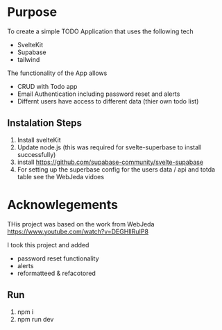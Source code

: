 # Purpose

To create a simple TODO Application that uses the following tech

- SvelteKit
- Supabase
- tailwind

The functionality of the App allows

- CRUD with Todo app
- Email Authentication including password reset and alerts
- Differnt users have access to different data (thier own todo list)

## Instalation Steps

1. Install svelteKit
2. Update node.js (this was required for svelte-superbase to install successfully)
3. install https://github.com/supabase-community/svelte-supabase
4. For setting up the superbase config for the users data / api and totda table see the WebJeda vidoes

# Acknowlegements

THis project was based on the work from WebJeda
https://www.youtube.com/watch?v=DEGHlIRuIP8

I took this project and added

- password reset functionality
- alerts
- reformatteed & refacotored

## Run

1. npm i
2. npm run dev
